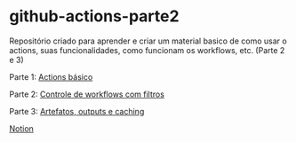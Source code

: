 # github-actions-parte2

Repositório criado para aprender e criar um material basico de como usar o actions, suas funcionalidades, como funcionam os workflows, etc. (Parte 2 e 3)

Parte 1: [Actions básico](https://github.com/PedroPassos87/github-actions-parte1)

Parte 2:  [Controle de workflows com filtros](https://github.com/PedroPassos87/github-actions-parte2-3)

Parte 3: [Artefatos, outputs e caching](https://github.com/PedroPassos87/github-actions-parte2-3)

[Notion](https://waiting-skiff-5de.notion.site/Github-actions-14f61fcb188f801ebbd2dab50893b222)
